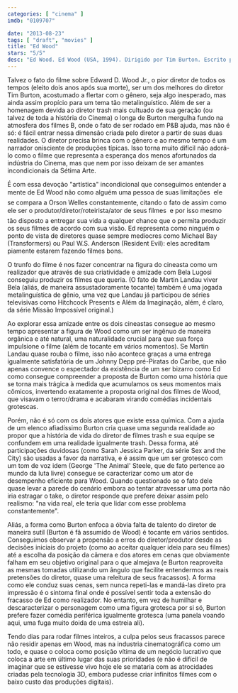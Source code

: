 ```yaml
---
categories: [ "cinema" ]
imdb: "0109707"

date: "2013-08-23"
tags: [ "draft", "movies" ]
title: "Ed Wood"
stars: "5/5"
desc: "Ed Wood. Ed Wood (USA, 1994). Dirigido por Tim Burton. Escrito por Rudolph Grey, Scott Alexander, Larry Karaszewski. Com Johnny Depp, Martin Landau, Sarah Jessica Parker, Patricia Arquette, Jeffrey Jones, G.D. Spradlin, Vincent D'Onofrio, Bill Murray, Mike Starr."
---
```

Talvez o fato do filme sobre Edward D. Wood Jr., o pior diretor de todos os tempos (eleito dois anos após sua morte), ser um dos melhores do diretor Tim Burton, acostumado a flertar com o gênero, seja algo inesperado, mas ainda assim propício para um tema tão metalinguístico. Além de ser a homenagem devida ao diretor trash mais cultuado de sua geração (ou talvez de toda a história do Cinema) o longa de Burton mergulha fundo na atmosfera dos filmes B, onde o fato de ser rodado em P&B ajuda, mas não é só: é fácil entrar nessa dimensão criada pelo diretor a partir de suas duas realidades. O diretor precisa brinca com o gênero e ao mesmo tempo é um narrador onisciente de produções típicas. Isso torna muito difícil não adorá-lo como o filme que representa a esperança dos menos afortunados da indústria do Cinema, mas que nem por isso deixam de ser amantes incondicionais da Sétima Arte.

É com essa devoção "artística" incondicional que conseguimos entender a mente de Ed Wood não como alguém uma pessoa de suas limitações  ele se compara a Orson Welles constantemente, citando o fato de assim como ele ser o produtor/diretor/roteirista/ator de seus filmes  e por isso mesmo tão disposto a entregar sua vida a qualquer chance que o permita produzir os seus filmes de acordo com sua visão. Ed representa como ninguém o ponto de vista de diretores quase sempre medíocres como Michael Bay (Transformers) ou Paul W.S. Anderson (Resident Evil): eles acreditam piamente estarem fazendo filmes bons.

O trunfo do filme é nos fazer concentrar na figura do cineasta como um realizador que através de sua criatividade e amizade com Bela Lugosi conseguiu produzir os filmes que queria. (O fato de Martin Landau viver Bela (aliás, de maneira assustadoramente tocante) também é uma jogada metalinguística de gênio, uma vez que Landau já participou de séries televisivas como Hitchcock Presents e Além da Imaginação, além, é claro, da série Missão Impossível original.)

Ao explorar essa amizade entre os dois cineastas consegue ao mesmo tempo apresentar a figura de Wood como um ser ingênuo de maneira orgânica e até natural, uma naturalidade crucial para que sua força impulsione o filme (além de tocante em vários momentos). Se Martin Landau quase rouba o filme, isso não acontece graças a uma entrega igualmente satisfatória de um Johnny Depp pré-Piratas do Caribe, que não apenas convence o espectador da existência de um ser bizarro como Ed como consegue compreender a proposta de Burton como uma história que se torna mais trágica à medida que acumulamos os seus momentos mais cômicos, invertendo exatamente a proposta original dos filmes de Wood, que visavam o terror/drama e acabaram virando comédias incidentais grotescas.

Porém, não é só com os dois atores que existe essa química. Com a ajuda de um elenco afiadíssimo Burton cria quase uma segunda realidade ao propor que a história de vida do diretor de filmes trash e sua equipe se confundem em uma realidade igualmente trash. Dessa forma, até participações duvidosas (como Sarah Jessica Parker, da série Sex and the City) são usadas a favor da narrativa, e é assim que um ser grotesco com um tom de voz idem (George 'The Animal' Steele, que de fato pertence ao mundo da luta livre) consegue se caracterizar como um ator de desempenho eficiente para Wood. Quando questionado se o fato dele quase levar a parede do cenário embora ao tentar atravessar uma porta não iria estragar o take, o diretor responde que prefere deixar assim pelo realismo: "na vida real, ele teria que lidar com esse problema constantemente".

Aliás, a forma como Burton enfoca a óbvia falta de talento do diretor de maneira sutil (Burton é fã assumido de Wood) é tocante em vários sentidos. Conseguimos observar a propensão a erros do diretor/produtor desde as decisões iniciais do projeto (como ao aceitar qualquer ideia para seu filmes) até a escolha da posição da câmera e dos atores em cenas que obviamente falham em seu objetivo original para o que almejava (e Burton reaproveita as mesmas tomadas utilizando um ângulo que facilite entendermos as reais pretensões do diretor, quase uma releitura de seus fracassos). A forma como ele conduz suas cenas, sem nunca repeti-las e mandá-las direto pra impressão é o sintoma final onde é possível sentir toda a extensão do fracasso de Ed como realizador. No entanto, em vez de humilhar e descaracterizar o personagem como uma figura grotesca por si só, Burton prefere fazer comédia periférica igualmente grotesca (uma panela voando aqui, uma fuga muito doida de uma estreia ali).

Tendo dias para rodar filmes inteiros, a culpa pelos seus fracassos parece não residir apenas em Wood, mas na industria cinematográfica como um todo, e quase o coloca como posição vítima de um negócio lucrativo que coloca a arte em último lugar das suas prioridades (e não é difícil de imaginar que se estivesse vivo hoje ele se mataria com as atrocidades criadas pela tecnologia 3D, embora pudesse criar infinitos filmes com o baixo custo das produções digitais).


